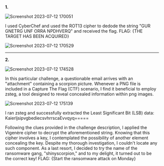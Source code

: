 **1.**

![Screenshot 2023-07-12 170051](https://github.com/Chikao28/CTF-Capture-The-Flag-Writeups/assets/90115832/97c82ade-f84f-4f5e-a5fe-6b18a04058d4)

I used CyberChef and used the ROT13 cipher to dedode the string "GUR GNETRG UNF ORRA NPDHVERQ" and received the flag.
FLAG: {THE TARGET HAS BEEN ACQUIRED}

![Screenshot 2023-07-12 170529](https://github.com/Chikao28/CTF-Capture-The-Flag-Writeups/assets/90115832/06eb5ee2-f7e4-431c-bbd6-b852da7beb4c)

----------------------------------------------------------------------------------------------------------------------------------------------------


**2.**

![Screenshot 2023-07-12 174528](https://github.com/Chikao28/CTF-Capture-The-Flag-Writeups/assets/90115832/576b79d7-5006-4a2e-aeab-32b178c6d0c9)

In this particular challenge, a questionable email arrives with an "attachment" containing a scorpion picture. Whenever a PNG file is included in a Capture The Flag (CTF) scenario, I find it beneficial to employ zsteg, a tool designed to reveal concealed information within png images.


![Screenshot 2023-07-12 175139](https://github.com/Chikao28/CTF-Capture-The-Flag-Writeups/assets/90115832/22fdcf72-eb8a-4b6f-8c78-2b8251dae559)

I ran zsteg and successfully extracted the Least Significant Bit (LSB) data: KaierljsipvgbediecsvhrrscaEvvqyq=====

Following the clues provided in the challenge description, I applied the Vigenère cipher to decrypt the aforementioned string. Knowing that this cipher involves a key, I contemplated the possibility of another element concealing the key. Despite my thorough investigation, I couldn't locate any such component. As a last resort, I decided to try the name of the ransomware gang, "shinyscorpion," and to my delight, it turned out to be the correct key!
FLAG: {Start the ransomware attack on Monday}
